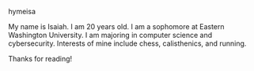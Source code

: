 hymeisa

My name is Isaiah. I am 20 years old.
I am a sophomore at Eastern Washington University.
I am majoring in computer science and cybersecurity.
Interests of mine include chess, calisthenics, and running.

Thanks for reading!
